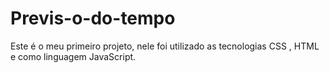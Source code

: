 # Previs-o-do-tempo
Este é o meu primeiro projeto, nele foi utilizado as tecnologias CSS , HTML e como linguagem JavaScript.
